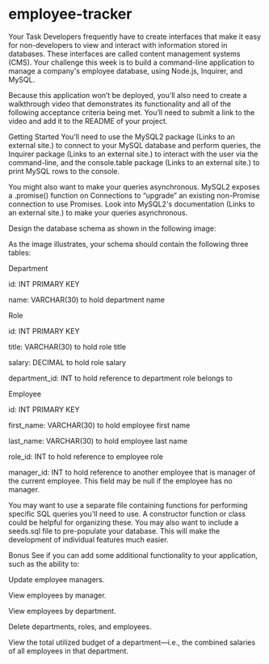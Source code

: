 # employee-tracker

Your Task
Developers frequently have to create interfaces that make it easy for non-developers to view and interact with information stored in databases. These interfaces are called content management systems (CMS). Your challenge this week is to build a command-line application to manage a company's employee database, using Node.js, Inquirer, and MySQL.

Because this application won’t be deployed, you’ll also need to create a walkthrough video that demonstrates its functionality and all of the following acceptance criteria being met. You’ll need to submit a link to the video and add it to the README of your project.

Getting Started
You’ll need to use the MySQL2 package (Links to an external site.) to connect to your MySQL database and perform queries, the Inquirer package (Links to an external site.) to interact with the user via the command-line, and the console.table package (Links to an external site.) to print MySQL rows to the console.

You might also want to make your queries asynchronous. MySQL2 exposes a .promise() function on Connections to “upgrade” an existing non-Promise connection to use Promises. Look into MySQL2's documentation (Links to an external site.) to make your queries asynchronous.

Design the database schema as shown in the following image:

As the image illustrates, your schema should contain the following three tables:

Department

id: INT PRIMARY KEY

name: VARCHAR(30) to hold department name

Role

id: INT PRIMARY KEY

title: VARCHAR(30) to hold role title

salary: DECIMAL to hold role salary

department_id: INT to hold reference to department role belongs to

Employee

id: INT PRIMARY KEY

first_name: VARCHAR(30) to hold employee first name

last_name: VARCHAR(30) to hold employee last name

role_id: INT to hold reference to employee role

manager_id: INT to hold reference to another employee that is manager of the current employee. This field may be null if the employee has no manager.

You may want to use a separate file containing functions for performing specific SQL queries you'll need to use. A constructor function or class could be helpful for organizing these. You may also want to include a seeds.sql file to pre-populate your database. This will make the development of individual features much easier.

Bonus
See if you can add some additional functionality to your application, such as the ability to:

Update employee managers.

View employees by manager.

View employees by department.

Delete departments, roles, and employees.

View the total utilized budget of a department—i.e., the combined salaries of all employees in that department.
